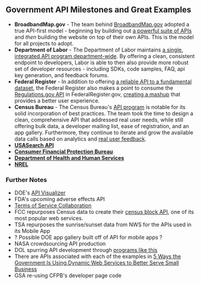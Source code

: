 ## Government API Milestones and Great Examples

* **BroadbandMap.gov** - The team behind [BroadbandMap.gov](http://www.broadbandmap.gov) adopted a true API-first model - beginning by building out [a powerful suite of APIs](http://www.broadbandmap.gov/developer) and *then* building the website on top of their own APIs.  This is the model for all projects to adopt.  
* **Department of Labor** - The Department of Labor maintains [a single, integrated API program department-wide](http://developer.dol.gov).  By offering a clean, consistent endpoint to developers, Labor is able to then also provide more robust set of developer resources - including SDKs, code samples, FAQ, api key generation, and feedback forums.  
* **Federal Register** - In addition to offering [a reliable API to a fundamental dataset](https://www.federalregister.gov/blog/learn/developers), the Federal Register also makes a point to consume the [Regulations.gov API](http://www.regulations.gov/#!developers) in FederalRegister.gov, [creating a mashup](https://www.federalregister.gov/blog/2012/04/in-synch-with-regulations-gov) that provides a better user experience.  
* **Census Bureau** - The Census Bureau's [API program](http://www.census.gov/developers/) is notable for its solid incorporation of best practices.  The team took the time to design a clean, comprehensive API that addressed real user needs, while still offering bulk data, a developer mailing list, ease of registration, and an app gallery.  Furthermore, they continue to iterate and grow the available data calls based on analytics and [real user feedback](http://apiforum.ideascale.com/).  
* **[USASearch API](http://search.digitalgov.gov/developer/index.html)**
* **[Consumer Financial Protection Bureau](cfpb.github.io/api/hmda/)**
* **[Department of Health and Human Services](http://healthdata.gov/developer)**
* **[NREL](http://developer.nrel.gov/)**

### Further Notes

* DOE's [API Visualizer](http://en.openei.org/apps/api-browser/)
* FDA's upcoming adverse effects API
* [Terms of Service Collaboration](https://groups.google.com/forum/#!topic/us-government-apis/0yix5bEWbFo)
* FCC repurposes Census data to create their [census block API](http://www.broadbandmap.gov/developer), one of its most popular web services.  
* TSA repurposes the sunrise/sunset data from NWS for the APIs used in its Mobile App
* ? Possible DOE app gallery built off of API for mobile apps ? 
* NASA crowdsourcing API production
* DOL spurring API development through [programs like this](http://www.careeronestop.org/WebServices/WebServices.aspx)
* There are APIs associated with each of the examples in [5 Ways the Government Is Using Dynamic Web Services to Better Serve Small Business](http://smallbiztrends.com/2010/12/5-ways-the-government-is-using-dynamic-web-services-to-better-serve-small-business.html)
* GSA re-using CFPB's developer page code
